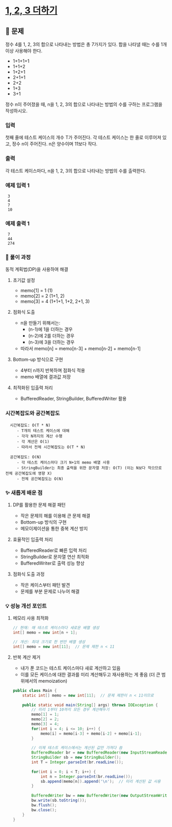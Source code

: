 # [1, 2, 3 더하기](https://www.acmicpc.net/problem/9095)

## 📌 문제
정수 4를 1, 2, 3의 합으로 나타내는 방법은 총 7가지가 있다. 합을 나타낼 때는 수를 1개 이상 사용해야 한다.

- 1+1+1+1
- 1+1+2
- 1+2+1
- 2+1+1
- 2+2
- 1+3
- 3+1

정수 n이 주어졌을 때, n을 1, 2, 3의 합으로 나타내는 방법의 수를 구하는 프로그램을 작성하시오.

### 입력
첫째 줄에 테스트 케이스의 개수 T가 주어진다. 각 테스트 케이스는 한 줄로 이루어져 있고, 정수 n이 주어진다. n은 양수이며 11보다 작다.

### 출력
각 테스트 케이스마다, n을 1, 2, 3의 합으로 나타내는 방법의 수를 출력한다.

### 예제 입력 1

     3
     4
     7
     10

### 예제 출력 1

     7
     44
     274


### 🧰 풀이 과정

동적 계획법(DP)을 사용하여 해결
1. 초기값 설정
   - memo[1] = 1 (1)
   - memo[2] = 2 (1+1, 2)
   - memo[3] = 4 (1+1+1, 1+2, 2+1, 3)


2. 점화식 도출
   - n을 만들기 위해서는:
     - (n-1)에 1을 더하는 경우
     - (n-2)에 2를 더하는 경우
     - (n-3)에 3을 더하는 경우
   - 따라서 memo[n] = memo[n-3] + memo[n-2] + memo[n-1]


3. Bottom-up 방식으로 구현
   - 4부터 n까지 반복하며 점화식 적용
   - memo 배열에 결과값 저장


4. 최적화된 입출력 처리
   - BufferedReader, StringBuilder, BufferedWriter 활용



### 시간복잡도와 공간복잡도

      
      시간복잡도: O(T * N)
         - T개의 테스트 케이스에 대해
         - 각각 N까지의 계산 수행
         - 각 계산은 O(1)
         - 따라서 전체 시간복잡도는 O(T * N)
      
      공간복잡도: O(N)
         - 각 테스트 케이스마다 크기 N+1의 memo 배열 사용
         - StringBuilder는 최종 출력을 위한 문자열 저장: O(T) (이는 N보다 작으므로 전체 공간복잡도에 영향 X)
         - 전체 공간복잡도는 O(N)



### ✨ 새롭게 배운 점
1. DP를 활용한 문제 해결 패턴
   - 작은 문제의 해를 이용해 큰 문제 해결
   - Bottom-up 방식의 구현
   - 메모이제이션을 통한 중복 계산 방지


2. 효율적인 입출력 처리
   - BufferedReader로 빠른 입력 처리
   - StringBuilder로 문자열 연산 최적화
   - BufferedWriter로 출력 성능 향상


3. 점화식 도출 과정
   - 작은 케이스부터 패턴 발견
   - 문제를 부분 문제로 나누어 해결

### 💡 성능 개선 포인트
1. 메모리 사용 최적화

   ```java
   // 현재: 매 테스트 케이스마다 새로운 배열 생성
   int[] memo = new int[n + 1];
   
   // 개선: 최대 크기로 한 번만 배열 생성
   int[] memo = new int[11];  // 문제 제한 n < 11
   ```

2. 반복 계산 제거
   - 내가 푼 코드는 테스트 케이스마다 새로 계산하고 있음
   - 이를 모든 케이스에 대한 결과를 미리 계산해두고 재사용하는 게 좋음 (더 큰 범위에서의 memoization)

   
   ```java
   public class Main {
       static int[] memo = new int[11];  // 문제 제한이 n < 11이므로
       
       public static void main(String[] args) throws IOException {
           // 미리 1부터 10까지 모든 경우 계산해두기
           memo[1] = 1;
           memo[2] = 2;
           memo[3] = 4;
           for(int i = 4; i <= 10; i++) {
               memo[i] = memo[i-3] + memo[i-2] + memo[i-1];
           }
           
           // 이제 테스트 케이스에서는 계산된 값만 가져다 씀
           BufferedReader br = new BufferedReader(new InputStreamReader(System.in));
           StringBuilder sb = new StringBuilder();
           int T = Integer.parseInt(br.readLine());
           
           for(int i = 0; i < T; i++) {
               int n = Integer.parseInt(br.readLine());
               sb.append(memo[n]).append('\n');  // 미리 계산된 값 사용
           }
           
           BufferedWriter bw = new BufferedWriter(new OutputStreamWriter(System.out));
           bw.write(sb.toString());
           bw.flush();
           bw.close();
       }
   }
   ```